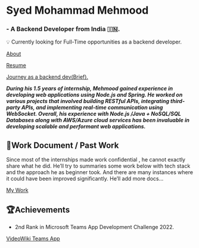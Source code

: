 # Syed Mohammad Mehmood

### - A Backend Developer from India 🇮🇳.

<aside>
💡 Currently looking for Full-Time opportunities as a backend developer.

</aside>

[About ](Syed%20Mohammad%20Mehmood%20bb6a438dea8e46258faab55bed78b2ba/About%201e10f6e838b84e139b366d50d3420360.md)

[Resume](Syed%20Mohammad%20Mehmood%20bb6a438dea8e46258faab55bed78b2ba/Resume%20243ff767bd864b79909506fa5b5c2e61.md)

[Journey as a backend dev(Brief).](Syed%20Mohammad%20Mehmood%20bb6a438dea8e46258faab55bed78b2ba/Journey%20as%20a%20backend%20dev(Brief)%205f50a4df0a834de08db96b09c724318f.md)

***During his 1.5 years of internship, Mehmood gained experience in developing web applications using Node.js and Spring. He worked on various projects that involved building RESTful APIs, integrating third-party APIs, and implementing real-time communication using WebSocket. Overall, his experience with Node.js /Java + NoSQL/SQL Databases along with AWS/Azure cloud services has been invaluable in developing scalable and performant web applications.***

## 💼Work Document / Past Work

Since most of the internships made work confidential , he cannot exactly share what he did. He’ll try to summaries some work below with tech stack and the approach he as beginner took. And there are many instances where it could have been improved significantly. He’ll add more docs…

[My Work](Syed%20Mohammad%20Mehmood%20bb6a438dea8e46258faab55bed78b2ba/My%20Work%2046022a3012ee4464851315d24aed9777.csv)

## 🏆Achievements

- 2nd Rank in Microsoft Teams App Development Challenge 2022.

[VideoWiki Teams App](https://devpost.com/software/videowiki-teams-app)
